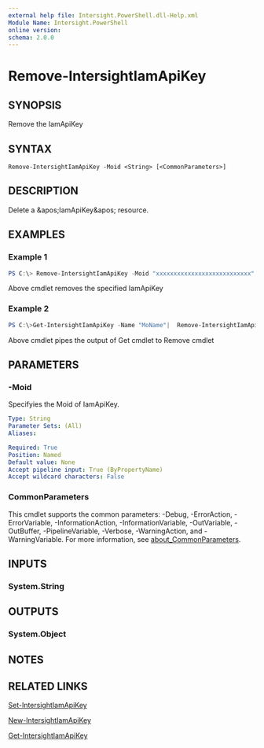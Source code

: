 ```yaml
---
external help file: Intersight.PowerShell.dll-Help.xml
Module Name: Intersight.PowerShell
online version:
schema: 2.0.0
---
```


# Remove-IntersightIamApiKey

## SYNOPSIS
Remove the IamApiKey

## SYNTAX

```
Remove-IntersightIamApiKey -Moid <String> [<CommonParameters>]
```

## DESCRIPTION
Delete a &amp;apos;IamApiKey&amp;apos; resource.

## EXAMPLES

### Example 1
```powershell
PS C:\> Remove-IntersightIamApiKey -Moid "xxxxxxxxxxxxxxxxxxxxxxxxxxx"
```
Above cmdlet removes the specified IamApiKey 

### Example 2
```powershell
PS C:\>Get-IntersightIamApiKey -Name "MoName"|  Remove-IntersightIamApiKey
```
Above cmdlet pipes the output of Get cmdlet to Remove cmdlet

## PARAMETERS

### -Moid
Specifyies the Moid of IamApiKey.

```yaml
Type: String
Parameter Sets: (All)
Aliases:

Required: True
Position: Named
Default value: None
Accept pipeline input: True (ByPropertyName)
Accept wildcard characters: False
```

### CommonParameters
This cmdlet supports the common parameters: -Debug, -ErrorAction, -ErrorVariable, -InformationAction, -InformationVariable, -OutVariable, -OutBuffer, -PipelineVariable, -Verbose, -WarningAction, and -WarningVariable. For more information, see [about_CommonParameters](http://go.microsoft.com/fwlink/?LinkID=113216).

## INPUTS

### System.String

## OUTPUTS

### System.Object
## NOTES

## RELATED LINKS

[Set-IntersightIamApiKey](./Set-IntersightIamApiKey.md)

[New-IntersightIamApiKey](./New-IntersightIamApiKey.md)

[Get-IntersightIamApiKey](./Get-IntersightIamApiKey.md)

